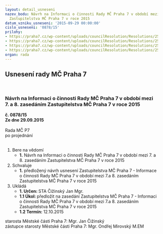 ```yaml
---
layout: detail_usneseni
nazev_bodu: Návrh na Informaci o činnosti Rady MČ Praha 7 v období mezi 7. a 8. zasedáním
  Zastupitelstva MČ Praha 7 v roce 2015
datum_vzniku_usneseni: '2015-09-29 00:00:00'
cislo_usneseni: '0878/15'
prilohy:
- https://praha7.cz/wp-content/uploads/councilResolution/Resolutions/25971/61-15-1_d%c5%afv_inf.doc
- https://praha7.cz/wp-content/uploads/councilResolution/Resolutions/25971/61-15-informacka7.doc
- https://praha7.cz/wp-content/uploads/councilResolution/Resolutions/25971/61-15-anotace_2015-12_10_2015_(2).doc
- https://praha7.cz/wp-content/uploads/councilResolution/Resolutions/25971/61-15-inf_zas.doc
organ: rada
---
```

<div id="ucUsn_pList" class="usn">
	<span><h2>Usnesení rady MČ Praha 7 </h2>
<br></span><div class="standBody">
<span><h3>Návrh na Informaci o činnosti Rady MČ Praha 7 v období mezi 7. a 8. zasedáním Zastupitelstva MČ Praha 7 v roce 2015</h3></span><div class="center">
		<strong>č. 0878/15</strong><br>
	</div>
<div class="center">
		<strong>Ze dne 29.09.2015</strong><br><br>
	</div>Rada MČ P7<br> po projednání<br><br><ol>
<li>Bere na vědomí<ul><li>
<strong>1.</strong> Návrh na Informaci o činnosti Rady MČ Praha 7 v období mezi 7. a 8. zasedáním Zastupitelstva MČ Praha 7 v roce 2015</li></ul>
</li>
<li>Schvaluje<ul><li>
<strong>1.</strong> předložený návrh usnesení Zastupitelstva MČ Praha 7 - Informace o činnosti Rady MČ Praha 7 v období mezi 7.a 8. zasedáním Zastupitelstva MČ Praha 7 v roce 2015</li></ul>
</li>
<li>Ukládá<ul>
<li>
<strong>1. Určen: </strong>STA Čižinský Jan Mgr.</li>
<li>
<strong>1.1 Úkol: </strong>předložit na zasedání Zastupitelstva MČ Praha 7 - Informaci o činnosti Rady MČ Praha 7 v období mezi 7.a 8. zasedáním Zastupitelstva MČ Praha 7  v roce 2015 </li>
<li>
<strong>1.2 Termín: </strong>12.10.2015</li>
</ul>
</li>
</ol>starosta Městské části Praha 7: Mgr. Jan Čižinský<br>zástupce starosty Městské části Praha 7: Mgr. Ondřej Mirovský M.EM 
</div>
</div>